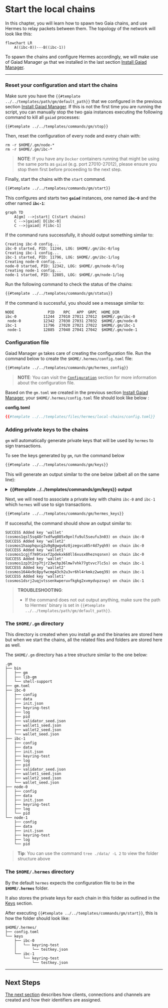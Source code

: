 # Start the local chains

In this chapter, you will learn how to spawn two Gaia chains, and use Hermes to
relay packets between them. The topology of the network will look like this:

```mermaid
flowchart LR
    A((ibc-0))---B((ibc-1))
```

To spawn the chains and configure Hermes accordingly, we will make use of Gaiad
Manager `gm` that we installed in the last section
[Install Gaiad Manager](../pre-requisites/gaiad-manager.md).

***

### Reset your configuration and start the chains

Make sure you have the `{{#template ../../templates/path/gm/default_path}}` that
we configured in the previous section
[Install Gaiad Manager](../pre-requisites/gaiad-manager.md). If this is not the
first time you are running the script, you can manually stop the two gaia
instances executing the following command to kill all `gaiad` processes:

```shell
{{#template ../../templates/commands/gm/stop}}
```

Then, reset the configuration of every node and every chain with:

```shell
rm -r $HOME/.gm/node-*
rm -r $HOME/.gm/ibc-*
```

> **NOTE**: If you have any `Docker` containers running that might be using the
> same ports as `gaiad` (e.g. port 27010-27012), please ensure you stop them
> first before proceeding to the next step.

Finally, start the chains with the `start` command.

```bash
{{#template ../../templates/commands/gm/start}}
```

This configures and starts two **`gaiad`** instances, one named **`ibc-0`** and
the other named **`ibc-1`**:

```mermaid
graph TD
    A[gm] -->|start| C(start chains)
    C -->|gaiad| D[ibc-0]
    C -->|gaiad| F[ibc-1]
```

If the command runs successfully, it should output something similar to:

```shell
Creating ibc-0 config...
ibc-0 started, PID: 11244, LOG: $HOME/.gm/ibc-0/log
Creating ibc-1 config...
ibc-1 started, PID: 11796, LOG: $HOME/.gm/ibc-1/log
Creating node-0 config...
node-0 started, PID: 12342, LOG: $HOME/.gm/node-0/log
Creating node-1 config...
node-1 started, PID: 12885, LOG: $HOME/.gm/node-1/log
```

Run the following command to check the status of the chains:

```bash
{{#template ../../templates/commands/gm/status}}
```

If the command is successful, you should see a message similar to:

    NODE               PID    RPC   APP  GRPC  HOME_DIR
    ibc-0            11244  27010 27011 27012  $HOME/.gm/ibc-0
     node-0          12342  27030 27031 27032  $HOME/.gm/node-0
    ibc-1            11796  27020 27021 27022  $HOME/.gm/ibc-1
     node-1          12885  27040 27041 27042  $HOME/.gm/node-1

### Configuration file

Gaiad Manager `gm` takes care of creating the configuration file. Run the
command below to create the `$HOME/.hermes/config.toml` file:

```bash
{{#template ../../templates/commands/gm/hermes_config}}
```

> **NOTE**: You can visit the
> [`Configuration`](../../documentation/configuration/index.md) section for more
> information about the configuration file.

Based on the `gm.toml` we created in the previous section
[Install Gaiad Manager](../pre-requisites/gaiad-manager.md), your
`$HOME/.hermes/config.toml` file should look like below :

**config.toml**

```toml
{{#template ../../templates/files/hermes/local-chains/config.toml}}
```

### Adding private keys to the chains

`gm` will automatically generate private keys that will be used by `hermes` to
sign transactions.

To see the keys generated by `gm`, run the command below

```bash
{{#template ../../templates/commands/gm/keys}}
```

This will generate an output similar to the one below (albeit all on the same
line):

<details><summary style="font-weight:bold">{{#template ../../templates/commands/gm/keys}} output</summary>

    "$HOME/go/bin/gaiad" keys list --keyring-backend test --keyring-dir "$HOME/.gm/ibc-0"

    - name: validator
    address: cosmos1a5545h09sdzwgjpraasgkvu0f585lc33k9h4kx
    pubkey: cosmospub1addwnpepqw5j24lg0ya34umnrn7akxuks3as2ktggndxg37cnfsx2fl5xkl8ymte6c2
    mnemonic: "confirm path season shiver adjust order quarter now empower crystal busy foam pony web chaos bachelor magnet imitate audit wear spike chunk garlic sport"

    - name: wallet
    address: cosmos14czpvfgzcr06astyylahshcexzwm0j9ne6h5p5
    pubkey: cosmospub1addwnpepqdcmngqappsxp6jp53atfx6kt5p7d6vce4un3mfvsa8gtml5n8lj2yh29q9
    mnemonic: "brass exhibit artist beef album canvas liar fine water wave bus rose sunny permit strategy eight stove legal sustain vessel offer great book loan"

    - name: wallet1
    address: cosmos1qs5nmmf7jall4sm38fjssxfw5ay87mfp22p3xm
    pubkey: cosmospub1addwnpepqtxfgjxg8xrc9xrzqyfs3ud6svmu7wrt608s80d0t0g93rylu4kd7kpckj6
    mnemonic: "puzzle pole beyond announce clip else cause airport index pencil intact camp leisure pole nasty put meat cover garage ripple chief unfair destroy spatial"

    - name: wallet2
    address: cosmos1n7qyhjkfp8szpy7ury7vlejd5wcfc2ysdd9xlx
    pubkey: cosmospub1addwnpepq2nuh2a9x9wd6ad78dcft3e8tuds5xs4ypeterl0zenw9ejt0tdvk38yd3z
    mnemonic: "february slab crane panther harbor judge artefact ghost clay torch stay cave enrich narrow sausage expand tomato margin wool repeat squeeze couch fork unhappy"

    "$HOME/go/bin/gaiad" keys list --keyring-backend test --keyring-dir "$HOME/.gm/ibc-1"

    - name: validator
    address: cosmos14eg9y3kjlrepk8lmdavw8u5l472sl8e6xv99yk
    pubkey: cosmospub1addwnpepq0q4f0aaaq2wycg7y3x8j8gfacazdf3xlxujkjguy2k3gq654jwuyn58hhq
    mnemonic: "clarify concert lens mobile hover lucky bulk home elite fix school jungle draw soul excess siren advice accuse shallow copper model absorb salon mystery"

    - name: wallet
    address: cosmos120jm7xkv49erxty6ec9trs85j8yfgjwwdlsrtz
    pubkey: cosmospub1addwnpepqgs0llcm64e7yrpx7hs9fmzqefnwxzfxnujf3qgysdpv8w5aalu2z2e86gs
    mnemonic: "shine again similar wheel also frozen equal win ask grit artist quality subject twenty pet scrub olympic ladder puppy balcony blood exotic buddy gather"

    - name: wallet1
    address: cosmos18ccme8td0zdktcy7dafhurdhx7x8xxx0s445y2
    pubkey: cosmospub1addwnpepq045d9qjrkvfxdx39849qdcrny0zr8z2elx6z7kjkgezrvw2enepx98pyxf
    mnemonic: "join skill day disease canal alpha sweet sing icon donor relief little wheat borrow silver allow child silent teach then flower deliver arena library"

    - name: wallet2
    address: cosmos1x45ucdaa3fegemh3x2xp0qtnxl2gv533e2fg6g
    pubkey: cosmospub1addwnpepq0ryrcm08l8x5wskhd5dczrduj535fxs9w7wky04ux97amljcffe6ewxymg
    mnemonic: "wish burden unfair subway club pulp wood helmet whip decline between maid defense sniff cash guard cargo travel donor nasty saddle tumble service fringe"

    "$HOME/go/bin/gaiad" keys list --keyring-backend test --keyring-dir "$HOME/.gm/node-0"
    []

    "$HOME/go/bin/gaiad" keys list --keyring-backend test --keyring-dir "$HOME/.gm/node-1"
    []

</details>

Next, we will need to associate a private key with chains `ibc-0` and `ibc-1`
which `hermes` will use to sign transactions.

```bash
{{#template ../../templates/commands/gm/hermes_keys}}
```

If successful, the command should show an output similar to:

    SUCCESS Added key 'wallet' (cosmos1qsl5sq48r7xdfwq085x9pnlfu9ul5seufu3n03) on chain ibc-0
    SUCCESS Added key 'wallet2' (cosmos1haaphqucg2u9g8gwgv6z8jzegvca85r4d7yqh9) on chain ibc-0
    SUCCESS Added key 'wallet1' (cosmos1cgjf7m9txsxf2pdekxk60ll6xusx0heznqsnxn) on chain ibc-0
    SUCCESS Added key 'wallet' (cosmos1zp3t2rp7tjr23wchp36lmw7vhk77gtvvc7lc5s) on chain ibc-1
    SUCCESS Added key 'wallet2' (cosmos1644x9c8pyfwcmg43ch2u3vr6hl4rkmkz2weq39) on chain ibc-1
    SUCCESS Added key 'wallet1' (cosmos1dsrj2uqjvtssenkwperuvfkgkg2xvmydvpzswy) on chain ibc-1

> **TROUBLESHOOTING**:
>
> *   If the command does not out output anything, make sure the path to Hermes'
>     binary is set in `{{#template ../../templates/path/gm/default_path}}`.

### The `$HOME/.gm` directory

This directory is created when you install `gm` and the binaries are stored here
but when we start the chains, all the related files and folders are stored here
as well.

The `$HOME/.gm` directory has a tree structure similar to the one below:

```shell
.gm
├── bin
│   ├── gm
│   ├── lib-gm
│   └── shell-support
├── gm.toml
├── ibc-0
│   ├── config
│   ├── data
│   ├── init.json
│   ├── keyring-test
│   ├── log
│   ├── pid
│   ├── validator_seed.json
│   ├── wallet1_seed.json
│   ├── wallet2_seed.json
│   └── wallet_seed.json
├── ibc-1
│   ├── config
│   ├── data
│   ├── init.json
│   ├── keyring-test
│   ├── log
│   ├── pid
│   ├── validator_seed.json
│   ├── wallet1_seed.json
│   ├── wallet2_seed.json
│   └── wallet_seed.json
├── node-0
│   ├── config
│   ├── data
│   ├── init.json
│   ├── keyring-test
│   ├── log
│   └── pid
└── node-1
    ├── config
    ├── data
    ├── init.json
    ├── keyring-test
    ├── log
    └── pid
```

> **Tip**: You can use the command `tree ./data/ -L 2` to view the folder
> structure above

### The `$HOME/.hermes` directory

By the default `hermes` expects the configuration file to be in the
**`$HOME/.hermes`** folder.

It also stores the private keys for each chain in this folder as outlined in the
[Keys](../../commands/keys/index.md) section.

After executing `{{#template ../../templates/commands/gm/start}}`, this is how
the folder should look like:

```shell
$HOME/.hermes/
├── config.toml
└── keys
    ├── ibc-0
    │   └── keyring-test
    │       └── testkey.json
    └── ibc-1
        └── keyring-test
            └── testkey.json
```

***

## Next Steps

[The next section](./add-a-new-relay-path.md) describes how clients, connections
and channels are created and how their identifiers are assigned.
